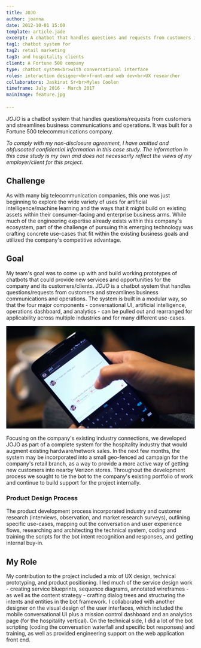 ```yaml
---
title: JOJO
author: joanna
date: 2012-10-01 15:00
template: article.jade
excerpt: A chatbot that handles questions and requests from customers in order to streamline business communications and operations
tag1: chatbot system for
tag2: retail marketing
tag3: and hospitality clients
client: A Fortune 500 company
type: chatbot system<br>with conversational interface
roles: interaction designer<br>front-end web dev<br>UX researcher
collaborators: Jaskirat Sr<br>Myles Coolen
timeframe: July 2016 - March 2017
mainImage: feature.jpg
 
---
```


<i>JOJO</i> is a chatbot system that handles questions/requests from customers and streamlines business communications and operations. It was built for a Fortune 500 telecommunications company.

<i>To comply with my non-disclosure agreement, I have omitted and obfuscated confidential information in this case study. The information in this case study is my own and does not necessarily reflect the views of my employer/client for this project.</i>

<span class="more"></span>

<h2 class="project-sub">Challenge</h2>

As with many big telecommunication companies, this one was just beginning to explore the wide variety of uses for artificial intelligence/machine learning and the ways that it might build on existing assets within their consumer-facing and enterprise business arms. While much of the engineering expertise already exists within this company's ecosystem, part of the challenge of pursuing this emerging technology was crafting concrete use-cases that fit within the existing business goals and utilized the company's competitive advantage.

<h2 class="project-sub">Goal</h2>

My team's goal was to come up with and build working prototypes of chatbots that could provide new services and opportunities for the company and its customers/clients. <i>JOJO</i> is a chatbot system that handles questions/requests from customers and streamlines business communications and operations. The system is built in a modular way, so that the four major components - conversational UI, artificial intelligence, operations dashboard, and analytics - can be pulled out and rearranged for applicability across multiple industries and for many different use-cases.

<img src="jojo_main.jpg" class="materialboxed">

Focusing on the company's existing industry connections, we developed JOJO as part of a complete system for the hospitality industry that would augment existing hardware/network sales. In the next few months, the system may be incorporated into a small geo-fenced ad campaign for the company's retail branch, as a way to provide a more active way of getting new customers into nearby Verizon stores. Throughout the development process we sought to tie the bot to the company's existing portfolio of work and continue to build support for the project internally.

<h3 class="project-sub-main">Product Design Process</h3>

The product development process incorporated industry and customer research (interviews, observation, and market research surveys), outlining specific use-cases, mapping out the conversation and user experience flows, researching and architecting the technical system, coding and training the scripts for the bot intent recognition and responses, and getting internal buy-in.

<h2 class="project-sub">My Role</h2>

My contribution to the project included a mix of UX design, technical prototyping, and product positioning. I led much of the service design work - creating service blueprints, sequence diagrams, annotated wireframes - as well as the content strategy - crafting dialog trees and structuring the intents and entities in the bot framework. I collaborated with another designer on the visual design of the user interfaces, which included the mobile conversational UI plus a mission control dashboard and an analytics page (for the hospitality vertical). On the technical side, I did a lot of the bot scripting (coding the conversation waterfall and specific bot responses) and training, as well as provided engineering support on the web application front end.